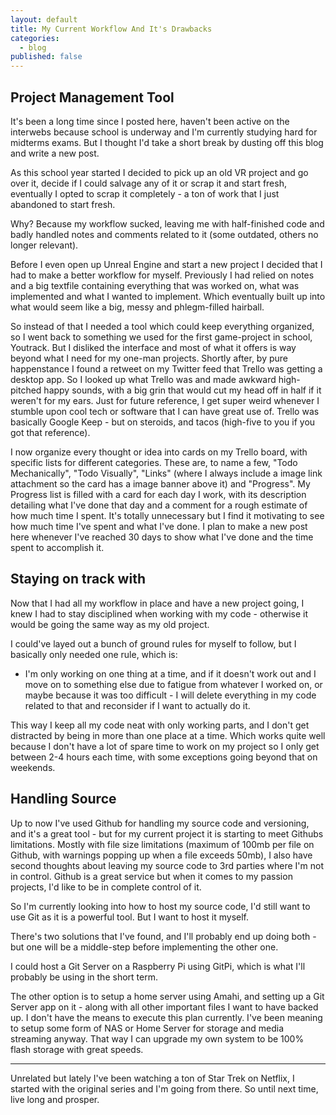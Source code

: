 ```yaml
---
layout: default
title: My Current Workflow And It's Drawbacks
categories:
  - blog
published: false
---
```


## Project Management Tool

It's been a long time since I posted here, haven't been active on the interwebs because school is underway and I'm currently studying hard for midterms exams. But I thought I'd take a short break by dusting off this blog and write a new post.

As this school year started I decided to pick up an old VR project and go over it, decide if I could salvage any of it or scrap it and start fresh, eventually I opted to scrap it completely - a ton of work that I just abandoned to start fresh.

Why? Because my workflow sucked, leaving me with half-finished code and badly handled notes and comments related to it (some outdated, others no longer relevant).

Before I even open up Unreal Engine and start a new project I decided that I had to make a better workflow for myself. Previously I had relied on notes and a big textfile containing everything that was worked on, what was implemented and what I wanted to implement. Which eventually built up into what would seem like a big, messy and phlegm-filled hairball.

So instead of that I needed a tool which could keep everything organized, so I went back to something we used for the first game-project in school, Youtrack. But I disliked the interface and most of what it offers is way beyond what I need for my one-man projects. Shortly after, by pure happenstance I found a retweet on my Twitter feed that Trello was getting a desktop app. So I looked up what Trello was and made awkward high-pitched happy sounds, with a big grin that would cut my head off in half if it weren't for my ears. Just for future reference, I get super weird whenever I stumble upon cool tech or software that I can have great use of. Trello was basically Google Keep - but on steroids, and tacos (high-five to you if you got that reference).

I now organize every thought or idea into cards on my Trello board, with specific lists for different categories. These are, to name a few, "Todo Mechanically", "Todo Visually", "Links" (where I always include a image link attachment so the card has a image banner above it) and "Progress". My Progress list is filled with a card for each day I work, with its description detailing what I've done that day and a comment for a rough estimate of how much time I spent. It's totally unnecessary but I find it motivating to see how much time I've spent and what I've done. I plan to make a new post here whenever I've reached 30 days to show what I've done and the time spent to accomplish it.

## Staying on track with

Now that I had all my workflow in place and have a new project going, I knew I had to stay disciplined when working with my code - otherwise it would be going the same way as my old project.

I could've layed out a bunch of ground rules for myself to follow, but I basically only needed one rule, which is:
 - I'm only working on one thing at a time, and if it doesn't work out and I move on to something else due to fatigue from whatever I worked on, or maybe because it was too difficult - I will delete everything in my code related to that and reconsider if I want to actually do it.

This way I keep all my code neat with only working parts, and I don't get distracted by being in more than one place at a time. Which works quite well because I don't have a lot of spare time to work on my project so I only get between 2-4 hours each time, with some exceptions going beyond that on weekends.

## Handling Source

Up to now I've used Github for handling my source code and versioning, and it's a great tool - but for my current project it is starting to meet Githubs limitations. Mostly with file size limitations (maximum of 100mb per file on Github, with warnings popping up when a file exceeds 50mb), I also have second thoughts about leaving my source code to 3rd parties where I'm not in control. Github is a great service but when it comes to my passion projects, I'd like to be in complete control of it.

So I'm currently looking into how to host my source code, I'd still want to use Git as it is a powerful tool. But I want to host it myself.

There's two solutions that I've found, and I'll probably end up doing both - but one will be a middle-step before implementing the other one.

I could host a Git Server on a Raspberry Pi using GitPi, which is what I'll probably be using in the short term.

The other option is to setup a home server using Amahi, and setting up a Git Server app on it - along with all other important files I want to have backed up. I don't have the means to execute this plan currently. I've been meaning to setup some form of NAS or Home Server for storage and media streaming anyway. That way I can upgrade my own system to be 100% flash storage with great speeds.

---

Unrelated but lately I've been watching a ton of Star Trek on Netflix, I started with the original series and I'm going from there. So until next time, live long and prosper.
